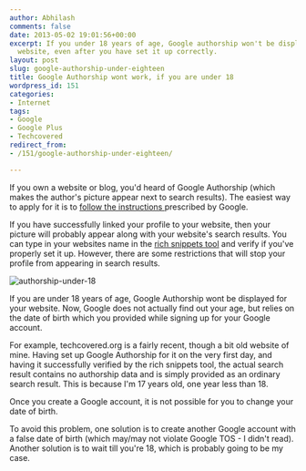 ```yaml
---
author: Abhilash
comments: false
date: 2013-05-02 19:01:56+00:00
excerpt: If you under 18 years of age, Google authorship won't be displayed for your
  website, even after you have set it up correctly.
layout: post
slug: google-authorship-under-eighteen
title: Google Authorship wont work, if you are under 18
wordpress_id: 151
categories:
- Internet
tags:
- Google
- Google Plus
- Techcovered
redirect_from:
- /151/google-authorship-under-eighteen/

---
```


If you own a website or blog, you'd heard of Google Authorship (which makes the author's picture appear next to search results). The easiest way to apply for it is to [follow the instructions ](https://plus.google.com/authorship)prescribed by Google.

If you have successfully linked your profile to your website, then your picture will probably appear along with your website's search results. You can type in your websites name in the [rich snippets tool](www.google.com/webmasters/tools/richsnippets) and verify if you've properly set it up. However, there are some restrictions that will stop your profile from appearing in search results.


![authorship-under-18](https://techcovered.github.io/images/authorship-under-18.png)


If you are under 18 years of age, Google Authorship wont be displayed for your website. Now, Google does not actually find out your age, but relies on the date of birth which you provided while signing up for your Google account.

For example, techcovered.org is a fairly recent, though a bit old website of mine. Having set up Google Authorship for it on the very first day, and having it successfully verified by the rich snippets tool, the actual search result contains no authorship data and is simply provided as an ordinary search result. This is because I'm 17 years old, one year less than 18.

Once you create a Google account, it is not possible for you to change your date of birth.

To avoid this problem, one solution is to create another Google account with a false date of birth (which may/may not violate Google TOS - I didn't read). Another solution is to wait till you're 18, which is probably going to be my case.
